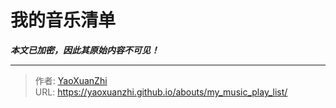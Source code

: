 # 我的音乐清单

***本文已加密，因此其原始内容不可见！***

---

> 作者: [YaoXuanZhi](https://github.com/YaoXuanZhi)  
> URL: https://yaoxuanzhi.github.io/abouts/my_music_play_list/  

